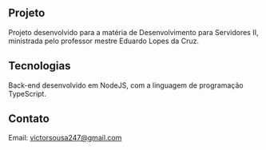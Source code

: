 ## Projeto

Projeto desenvolvido para a matéria de Desenvolvimento para Servidores II, ministrada pelo professor mestre Eduardo Lopes da Cruz.

## Tecnologias

Back-end desenvolvido em NodeJS, com a linguagem de programação TypeScript.

## Contato

Email: victorsousa247@gmail.com
